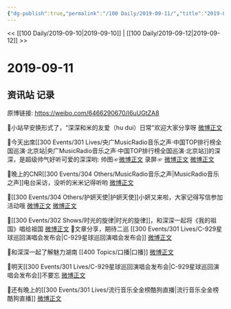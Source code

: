 ```yaml
---
{"dg-publish":true,"permalink":"/100 Daily/2019-09-11/","title":"2019-09-11","created":"2023-03-29T10:50:32.060+08:00","updated":"2023-03-29T10:55:20.808+08:00"}
---
```



<< [[100 Daily/2019-09-10\|2019-09-10]] | [[100 Daily/2019-09-12\|2019-09-12]] >>

# 2019-09-11

## 资讯站 记录

原博链接: https://weibo.com/6466290670/I6uUGtZA8

🌛小站早安换形式了，“深深和米的友爱（hu dui）日常”欢迎大家分享呀
[微博正文](https://m.weibo.cn/6466290670/4415253825715489)

🌛今天出席[[300 Events/301 Lives/央广MusicRadio音乐之声·中国TOP排行榜全国巡演·北京站\|央广MusicRadio音乐之声·中国TOP排行榜全国巡演·北京站]]的深深，是超级帅气好听可爱的深深哟:
帅图☞[微博正文](https://m.weibo.cn/6466290670/4415394309393703)
录屏☞
[微博正文](https://m.weibo.cn/6466290670/4415372813492125)
[微博正文](https://m.weibo.cn/6466290670/4415376991009378)

🌛晚上的CNR[[300 Events/304 Others/MusicRadio音乐之声\|MusicRadio音乐之声]]电台采访，没听的米米记得听哟
[微博正文](https://m.weibo.cn/6466290670/4415445173548866)

🌛[[300 Events/304 Others/护妍天使\|护妍天使]]小妍又来啦，大家记得写信参加活动哦
[微博正文](https://m.weibo.cn/6466290670/4415449750306157)
[微博正文](https://m.weibo.cn/6466290670/4415270292378089)

🌛[[300 Events/302 Shows/时光的旋律\|时光的旋律]]，和深深一起将《我的祖国》唱给祖国
[微博正文](https://m.weibo.cn/6466290670/4415377494481240)
🌛文章分享，期待二巡 [[300 Events/301 Lives/C-929星球巡回演唱会发布会\|C-929星球巡回演唱会发布会]]
[微博正文](https://m.weibo.cn/6466290670/4415326944535572)

🌛和深深一起了解魅力湖南 [[400 Topics/口播\|口播]]
[微博正文](https://m.weibo.cn/6466290670/4415395623049912)

🌛明天[[300 Events/301 Lives/C-929星球巡回演唱会发布会\|C-929星球巡回演唱会发布会]]不要忘
[微博正文](https://m.weibo.cn/6466290670/4415449019751708)

🌛还有晚上的[[300 Events/301 Lives/流行音乐全金榜酷狗直播\|流行音乐全金榜酷狗直播]]
[微博正文](https://m.weibo.cn/6466290670/4415283583828276)
